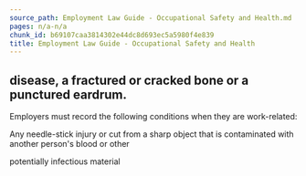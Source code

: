 ```yaml
---
source_path: Employment Law Guide - Occupational Safety and Health.md
pages: n/a-n/a
chunk_id: b69107caa3814302e44dc8d693ec5a5980f4e839
title: Employment Law Guide - Occupational Safety and Health
---
```

## disease, a fractured or cracked bone or a punctured eardrum.

Employers must record the following conditions when they are work-related:

Any needle-stick injury or cut from a sharp object that is contaminated with another person's blood or other

potentially infectious material
